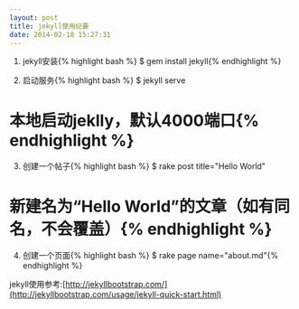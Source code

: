 ```yaml
---
layout: post
title: jekyll使用纪要
date: 2014-02-18 15:27:31
---
```


1. jekyll安装{% highlight bash %}
$ gem install jekyll{% endhighlight %}  

2. 启动服务{% highlight bash %}
$ jekyll serve
# 本地启动jeklly，默认4000端口{% endhighlight %}  
	 
3. 创建一个帖子{% highlight bash %}
$ rake post title="Hello World"
# 新建名为“Hello World”的文章（如有同名，不会覆盖）{% endhighlight %}  

4. 创建一个页面{% highlight bash %}
$ rake page name="about.md"{% endhighlight %}  


jekyll使用参考:[http://jekyllbootstrap.com/](http://jekyllbootstrap.com/usage/jekyll-quick-start.html)


